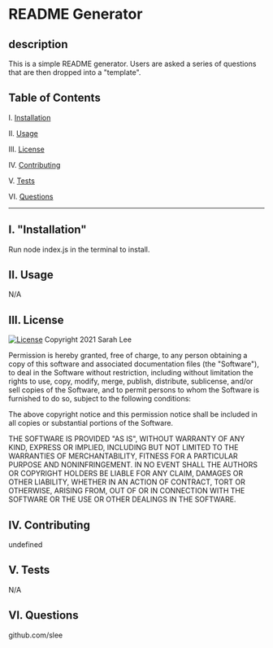 # **README Generator**

## description
This is a simple README generator.  Users are asked a series of questions that are then dropped into a "template".

## Table of Contents
I. [Installation](#Installation)

II. [Usage](#Usage)

III. [License](#License)

IV. [Contributing](#Contributing)

V. [Tests](#Tests)

VI. [Questions](https://github.com/SLee612/READMEgenerator/blob/main/sampleREADME.md#readme-generator#Questions)

***

## I. "Installation"
Run node index.js in the terminal to install.

## II. Usage
N/A

## III. License
[![License](https://img.shields.io/badge/License-BSD%203--Clause-blue.svg)](https://opensource.org/licenses/BSD-3-Clause)
Copyright 2021 Sarah Lee 

Permission is hereby granted, free of charge, to any person obtaining a copy of this software and associated documentation files (the "Software"), 
to deal in the Software without restriction, including without limitation the rights to use, copy, modify, merge, publish, distribute, sublicense, 
and/or sell copies of the Software, and to permit persons to whom the Software is furnished to do so, subject to the following conditions:

The above copyright notice and this permission notice shall be included in all copies or substantial portions of the Software.

THE SOFTWARE IS PROVIDED "AS IS", WITHOUT WARRANTY OF ANY KIND, EXPRESS OR IMPLIED, INCLUDING BUT NOT LIMITED TO THE WARRANTIES OF MERCHANTABILITY, 
FITNESS FOR A PARTICULAR PURPOSE AND NONINFRINGEMENT. IN NO EVENT SHALL THE AUTHORS OR COPYRIGHT HOLDERS BE LIABLE FOR ANY CLAIM, DAMAGES OR OTHER LIABILITY, 
WHETHER IN AN ACTION OF CONTRACT, TORT OR OTHERWISE, ARISING FROM, OUT OF OR IN CONNECTION WITH THE SOFTWARE OR THE USE OR OTHER DEALINGS IN THE SOFTWARE.

## IV. Contributing
undefined

## V. Tests
N/A

## VI. Questions
github.com/slee
